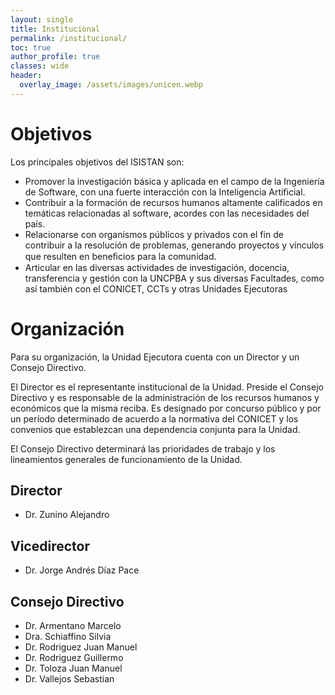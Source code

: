 ```yaml
---
layout: single
title: Institucional
permalink: /institucional/
toc: true
author_profile: true
classes: wide
header:
  overlay_image: /assets/images/unicen.webp
---
```


# Objetivos 

Los principales objetivos del ISISTAN son:

- Promover la investigación básica y aplicada en el campo de la Ingeniería de Software, con una fuerte interacción con la Inteligencia Artificial.
- Contribuir a la formación de recursos humanos altamente calificados en temáticas relacionadas al software, acordes con las necesidades del país.
- Relacionarse con organismos públicos y privados con el fin de contribuir a la resolución de problemas, generando proyectos y vínculos que resulten en beneﬁcios para la comunidad.
- Articular en las diversas actividades de investigación, docencia, transferencia y gestión con la UNCPBA y sus diversas Facultades, como así también con el CONICET, CCTs y otras Unidades Ejecutoras

# Organización

Para su organización, la Unidad Ejecutora cuenta con un Director y un Consejo Directivo.

El Director es el representante institucional de la Unidad. Preside el Consejo Directivo y es responsable de la administración de los recursos humanos y económicos que la misma reciba. Es designado por concurso público y por un período determinado de acuerdo a la normativa del CONICET y los convenios que establezcan una dependencia conjunta para la Unidad.

El Consejo Directivo determinará las prioridades de trabajo y los lineamientos generales de funcionamiento de la Unidad. 


## Director

- Dr. Zunino Alejandro

## Vicedirector

- Dr. Jorge Andrés Díaz Pace 

## Consejo Directivo

- Dr. Armentano Marcelo
- Dra. Schiaffino Silvia
- Dr. Rodriguez Juan Manuel
- Dr. Rodriguez Guillermo
- Dr. Toloza Juan Manuel
- Dr. Vallejos Sebastian
